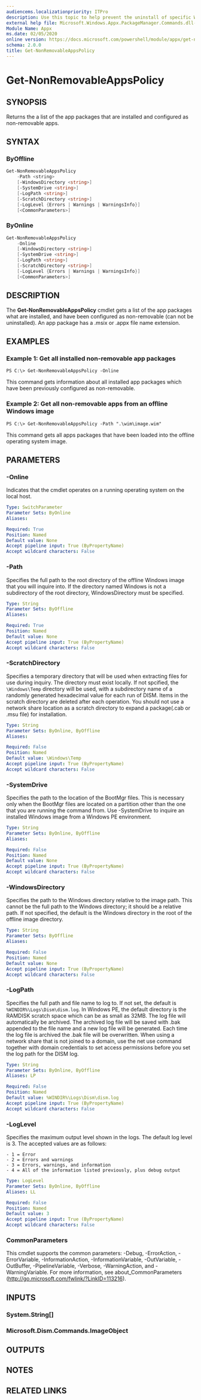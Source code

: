 ```yaml
---
audiencems.localizationpriority: ITPro
description: Use this topic to help prevent the uninstall of specific Windows apps with Windows PowerShell.
external help file: Microsoft.Windows.Appx.PackageManager.Commands.dll-help.xml
Module Name: Appx
ms.date: 02/05/2020
online version: https://docs.microsoft.com/powershell/module/appx/get-nonremovableappspolicy?view=windowsserver2016-ps&wt.mc_id=ps-gethelp
schema: 2.0.0
title: Get-NonRemovableAppsPolicy
---
```


# Get-NonRemovableAppsPolicy

## SYNOPSIS
Returns the  a list of the app packages that are installed and configured as non-removable apps.

## SYNTAX

### ByOffline

```powershell
Get-NonRemovableAppsPolicy 
    -Path <string> 
    [-WindowsDirectory <string>] 
    [-SystemDrive <string>] 
    [-LogPath <string>]
    [-ScratchDirectory <string>] 
    [-LogLevel {Errors | Warnings | WarningsInfo}]  
    [<CommonParameters>]
```

### ByOnline

```powershell
Get-NonRemovableAppsPolicy 
    -Online 
    [-WindowsDirectory <string>] 
    [-SystemDrive <string>] 
    [-LogPath <string>] 
    [-ScratchDirectory <string>] 
    [-LogLevel {Errors | Warnings | WarningsInfo}]  
    [<CommonParameters>]
```

## DESCRIPTION
The **Get-NonRemovableAppsPolicy** cmdlet gets a list of the app packages what are installed, and have been configured as non-removable (can not be uninstalled). An app package has a .msix or .appx file name extension.

## EXAMPLES

### Example 1: Get all installed non-removable app packages
```
PS C:\> Get-NonRemovableAppsPolicy -Online
```

This command gets information about all installed app packages which have been previously configured as non-removable.

### Example 2: Get all non-removable apps from an offline Windows image
```
PS C:\> Get-NonRemovableAppsPolicy -Path ".\wim\image.wim"
```

This command gets all apps packages that have been loaded into the offline operating system image.

## PARAMETERS

### -Online
Indicates that the cmdlet operates on a running operating system on the local host.

```yaml
Type: SwitchParameter
Parameter Sets: ByOnline
Aliases: 

Required: True
Position: Named
Default value: None
Accept pipeline input: True (ByPropertyName)
Accept wildcard characters: False
```

### -Path
Specifies the full path to the root directory of the offline Windows image that you will inquire into. If the directory named Windows is not a subdirectory of the root directory, WindowsDirectory must be specified.

```yaml
Type: String
Parameter Sets: ByOffline
Aliases: 

Required: True
Position: Named
Default value: None
Accept pipeline input: True (ByPropertyName)
Accept wildcard characters: False
```

### -ScratchDirectory
Specifies a temporary directory that will be used when extracting files for use during inquiry. The directory must exist locally. If not spcified, the `\Windows\Temp` directory will be used, with a subdirectory name of a randomly generated hexadecimal value for each run of DISM. Items in the scratch directory are deleted after each operation. You should not use a network share location as a scratch directory to expand a package(.cab or .msu file) for installation.

```yaml
Type: String
Parameter Sets: ByOnline, ByOffline
Aliases: 

Required: False
Position: Named
Default value: \Windows\Temp
Accept pipeline input: True (ByPropertyName)
Accept wildcard characters: False
```

### -SystemDrive
Specifies the path to the location of the BootMgr files. This is necessary only when the BootMgr files are located on a partition other than the one that you are running the command from. Use -SystemDrive to inquire an installed Windows image from a Windows PE environment.

```yaml
Type: String
Parameter Sets: ByOnline, ByOffline
Aliases: 

Required: False
Position: Named
Default value: None
Accept pipeline input: True (ByPropertyName)
Accept wildcard characters: False
```

### -WindowsDirectory
Specifies the path to the Windows directory relative to the image path. This cannot be the full path to the Windows directory; it should be a relative path. If not specified, the default is the Windows directory in the root of the offline image directory.

```yaml
Type: String
Parameter Sets: ByOffline
Aliases: 

Required: False
Position: Named
Default value: None
Accept pipeline input: True (ByPropertyName)
Accept wildcard characters: False
```

### -LogPath
Specifies the full path and file name to log to. If not set, the default is `%WINDIR%\Logs\Dism\dism.log`. In Windows PE, the default directory is the RAMDISK scratch space which can be as small as 32MB. The log file will automatically be archived. The archived log file will be saved with .bak appended to the file name and a new log file will be generated. Each time the log file is archived the .bak file will be overwritten. When using a network share that is not joined to a domain, use the net use command together with domain credentials to set access permissions before you set the log path for the DISM log.

```yaml
Type: String
Parameter Sets: ByOnline, ByOffline
Aliases: LP

Required: False
Position: Named
Default value: %WINDIR%\Logs\Dism\dism.log
Accept pipeline input: True (ByPropertyName)
Accept wildcard characters: False
```

### -LogLevel
Specifies the maximum output level shown in the logs. The default log level is 3. The accepted values are as follows:
    
    - 1 = Error
    - 2 = Errors and warnings
    - 3 = Errors, warnings, and information
    - 4 = All of the information listed previously, plus debug output

```yaml
Type: LogLevel
Parameter Sets: ByOnline, ByOffline
Aliases: LL

Required: False
Position: Named
Default value: 3
Accept pipeline input: True (ByPropertyName)
Accept wildcard characters: False
```

### CommonParameters
This cmdlet supports the common parameters: -Debug, -ErrorAction, -ErrorVariable, -InformationAction, -InformationVariable, -OutVariable, -OutBuffer, -PipelineVariable, -Verbose, -WarningAction, and -WarningVariable. For more information, see about_CommonParameters (http://go.microsoft.com/fwlink/?LinkID=113216).

## INPUTS

### System.String[]

### Microsoft.Dism.Commands.ImageObject

## OUTPUTS

## NOTES

## RELATED LINKS
